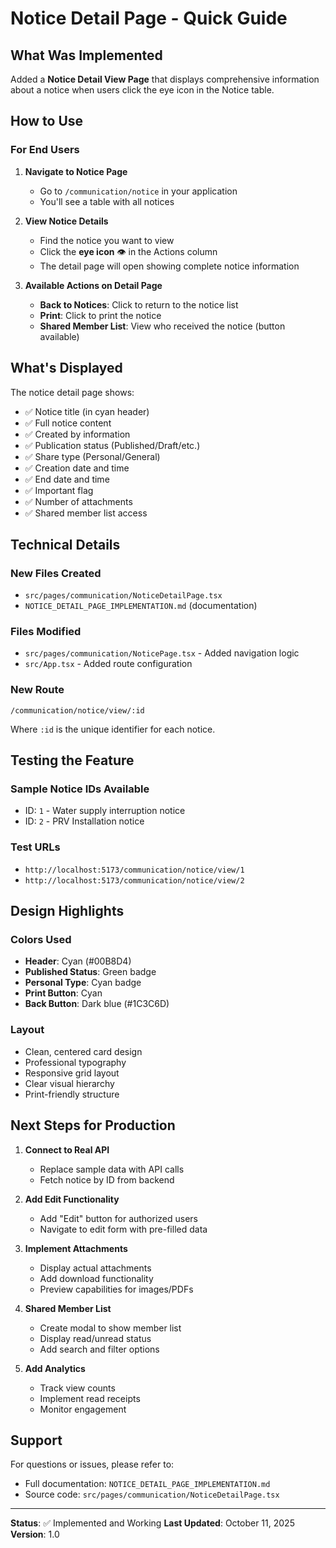 # Notice Detail Page - Quick Guide

## What Was Implemented

Added a **Notice Detail View Page** that displays comprehensive information about a notice when users click the eye icon in the Notice table.

## How to Use

### For End Users

1. **Navigate to Notice Page**
   - Go to `/communication/notice` in your application
   - You'll see a table with all notices

2. **View Notice Details**
   - Find the notice you want to view
   - Click the **eye icon** 👁️ in the Actions column
   - The detail page will open showing complete notice information

3. **Available Actions on Detail Page**
   - **Back to Notices**: Click to return to the notice list
   - **Print**: Click to print the notice
   - **Shared Member List**: View who received the notice (button available)

## What's Displayed

The notice detail page shows:
- ✅ Notice title (in cyan header)
- ✅ Full notice content
- ✅ Created by information
- ✅ Publication status (Published/Draft/etc.)
- ✅ Share type (Personal/General)
- ✅ Creation date and time
- ✅ End date and time
- ✅ Important flag
- ✅ Number of attachments
- ✅ Shared member list access

## Technical Details

### New Files Created
- `src/pages/communication/NoticeDetailPage.tsx`
- `NOTICE_DETAIL_PAGE_IMPLEMENTATION.md` (documentation)

### Files Modified
- `src/pages/communication/NoticePage.tsx` - Added navigation logic
- `src/App.tsx` - Added route configuration

### New Route
```
/communication/notice/view/:id
```
Where `:id` is the unique identifier for each notice.

## Testing the Feature

### Sample Notice IDs Available
- ID: `1` - Water supply interruption notice
- ID: `2` - PRV Installation notice

### Test URLs
- `http://localhost:5173/communication/notice/view/1`
- `http://localhost:5173/communication/notice/view/2`

## Design Highlights

### Colors Used
- **Header**: Cyan (#00B8D4)
- **Published Status**: Green badge
- **Personal Type**: Cyan badge
- **Print Button**: Cyan
- **Back Button**: Dark blue (#1C3C6D)

### Layout
- Clean, centered card design
- Professional typography
- Responsive grid layout
- Clear visual hierarchy
- Print-friendly structure

## Next Steps for Production

1. **Connect to Real API**
   - Replace sample data with API calls
   - Fetch notice by ID from backend

2. **Add Edit Functionality**
   - Add "Edit" button for authorized users
   - Navigate to edit form with pre-filled data

3. **Implement Attachments**
   - Display actual attachments
   - Add download functionality
   - Preview capabilities for images/PDFs

4. **Shared Member List**
   - Create modal to show member list
   - Display read/unread status
   - Add search and filter options

5. **Add Analytics**
   - Track view counts
   - Implement read receipts
   - Monitor engagement

## Support

For questions or issues, please refer to:
- Full documentation: `NOTICE_DETAIL_PAGE_IMPLEMENTATION.md`
- Source code: `src/pages/communication/NoticeDetailPage.tsx`

---

**Status**: ✅ Implemented and Working
**Last Updated**: October 11, 2025
**Version**: 1.0
